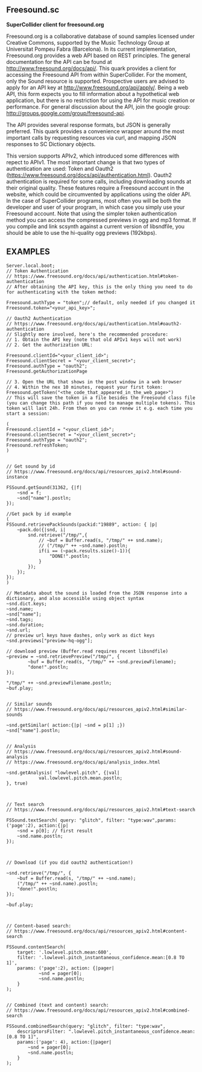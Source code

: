 Freesound.sc
------------

**SuperCollider client for freesound.org**

Freesound.org is a collaborative database of sound samples licensed under Creative Commons, supported by the Music Technology Group at Universitat Pompeu Fabra (Barcelona). In its current implementation, Freesound.org provides a web API based on REST principles. The general documentation for the API can be found at http://www.freesound.org/docs/api/. This quark provides a client for accessing the Freesound API from within SuperCollider. For the moment, only the Sound resource is supported. Prospective users are advised to apply for an API key at http://www.freesound.org/api/apply/. Being a web API, this form expects you to fill information about a hypothetical web application, but there is no restriction for using the API for music creation or performance. For general discussion about the API, join the google group: http://groups.google.com/group/freesound-api.

The API provides several response formats, but JSON is generally preferred. This quark provides a convenience wrapper around the most important calls by requesting resources via curl, and mapping JSON responses to SC Dictionary objects.

This version supports APIv2, which introduced some differences with repect to APIv1. The most important change is that two types of authentication are used: Token and Oauth2 (https://www.freesound.org/docs/api/authentication.html). Oauth2 authentication is required for some calls, including downloading sounds at their original quality. These features require a Freesound account in the website, which could be circumvented by applications using the older API. In the case of SuperCollider programs, most often you will be both the developer and user of your program, in which case you simply use your Freesound account. Note that using the simpler token authentication method you can access the compressed previews in ogg and mp3 format. If you compile and link scsynth against a current version of libsndfile, you should be able to use the hi-quality ogg previews (192kbps).


EXAMPLES
--------

```SuperCollider
Server.local.boot;
// Token Authentication
// https://www.freesound.org/docs/api/authentication.html#token-authentication
// After obtaining the API key, this is the only thing you need to do for authenticating with the token method:

Freesound.authType = "token";// default, only needed if you changed it
Freesound.token="<your_api_key>";

// Oauth2 Authentication
// https://www.freesound.org/docs/api/authentication.html#oauth2-authentication
// Slightly more involved, here's the recommended procedure:
// 1. Obtain the API key (note that old APIv1 keys will not work)
// 2. Get the authorization URL:

Freesound.clientId="<your_client_id>";
Freesound.clientSecret = "<your_client_secret>";
Freesound.authType = "oauth2";
Freesound.getAuthorizationPage

// 3. Open the URL that shows in the post window in a web browser
// 4. Within the nex 10 minutes, request your first token:
Freesound.getToken("<the_code_that_appeared_in_the_web_page>")
// This will save the token in a file besides the Freesound class file (you can change this path if you need to manage multiple tokens). This token will last 24h. From then on you can renew it e.g. each time you start a session:

(
Freesound.clientId = "<your_client_id>";
Freesound.clientSecret = "<your_client_secret>";
Freesound.authType = "oauth2";
Freesound.refreshToken;
)


// Get sound by id
// https://www.freesound.org/docs/api/resources_apiv2.html#sound-instance

FSSound.getSound(31362, {|f|
    ~snd = f;
    ~snd["name"].postln;
});

//Get pack by id example
(
FSSound.retrievePackSounds(packid:"19889", action: { |p|
	~pack.do({|snd, i|
		snd.retrieve("/tmp/",{
			// ~buf = Buffer.read(s, "/tmp/" ++ snd.name);
			// ("/tmp/" ++ ~snd.name).postln;
			if(i == (~pack.results.size()-1)){
				"DONE!".postln;
			}
		});
	});
});
)

// Metadata about the sound is loaded from the JSON response into a dictionary, and also accessible using object syntax
~snd.dict.keys;
~snd.name;
~snd["name"];
~snd.tags;
~snd.duration;
~snd.url;
// preview url keys have dashes, only work as dict keys
~snd.previews["preview-hq-ogg"];

// download preview (Buffer.read requires recent libsndfile)
~preview = ~snd.retrievePreview("/tmp/", {
        ~buf = Buffer.read(s, "/tmp/" ++ ~snd.previewFilename);
        "done!".postln;
});

"/tmp/" ++ ~snd.previewFilename.postln;
~buf.play;


// Similar sounds
// https://www.freesound.org/docs/api/resources_apiv2.html#similar-sounds

~snd.getSimilar( action:{|p| ~snd = p[1] ;})
~snd["name"].postln;


// Analysis
// https://www.freesound.org/docs/api/resources_apiv2.html#sound-analysis
// https://www.freesound.org/docs/api/analysis_index.html

~snd.getAnalysis( "lowlevel.pitch", {|val|
            val.lowlevel.pitch.mean.postln;
}, true)



// Text search
// https://www.freesound.org/docs/api/resources_apiv2.html#text-search

FSSound.textSearch( query: "glitch", filter: "type:wav",params:('page':2), action:{|p|
    ~snd = p[0]; // first result
    ~snd.name.postln;
});



// Download (if you did oauth2 authentication!)

~snd.retrieve("/tmp/", {
    ~buf = Buffer.read(s, "/tmp/" ++ ~snd.name);
	("/tmp/" ++ ~snd.name).postln;
    "done!".postln;
});

~buf.play;



// Content-based search:
// https://www.freesound.org/docs/api/resources_apiv2.html#content-search

FSSound.contentSearch(
	target: '.lowlevel.pitch.mean:600',
	filter: '.lowlevel.pitch_instantaneous_confidence.mean:[0.8 TO 1]',
	params: ('page':2), action: {|pager|
		    ~snd = pager[0];
		    ~snd.name.postln;
    }
);


// Combined (text and content) search:
// https://www.freesound.org/docs/api/resources_apiv2.html#combined-search

FSSound.combinedSearch(query: "glitch", filter: "type:wav",
    descriptorsFilter: ".lowlevel.pitch_instantaneous_confidence.mean:[0.8 TO 1]",
    params:('page': 4), action:{|pager|
        ~snd = pager[0];
        ~snd.name.postln;
    }
);
